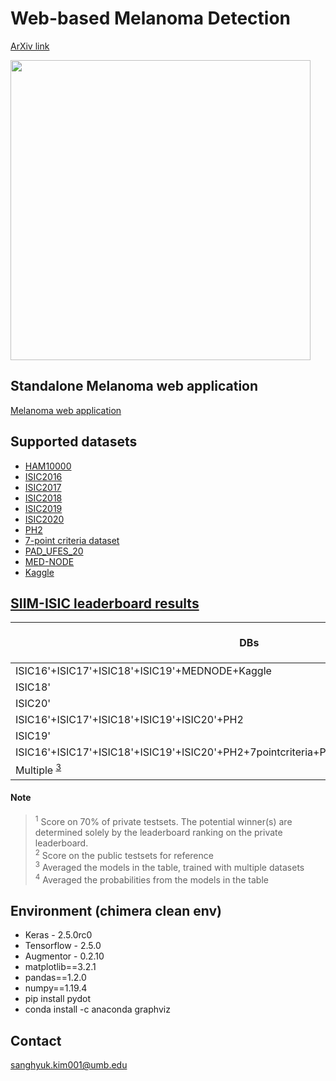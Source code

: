 # Web-based Melanoma Detection
[ArXiv link](https://arxiv.org/abs/2403.14898)
<p></p>
<img src="https://github.com/shkimmie-umb/melanoma_detection/blob/master/Thumbnail.jpeg" width="480">
<!-- ![screenshot](https://github.com/shkimmie-umb/melanoma_detection/blob/master/Thumbnail.jpeg) -->


## Standalone Melanoma web application
[Melanoma web application](https://mpsych.github.io/melanoma/)

## Supported datasets
- [HAM10000](https://dataverse.harvard.edu/dataset.xhtml?persistentId=doi:10.7910/DVN/DBW86T)
- [ISIC2016](https://challenge.isic-archive.com/data/#2016)
- [ISIC2017](https://challenge.isic-archive.com/data/#2017)
- [ISIC2018](https://challenge.isic-archive.com/data/#2018)
- [ISIC2019](https://challenge.isic-archive.com/data/#2019)
- [ISIC2020](https://challenge.isic-archive.com/data/#2020)
- [PH2](https://www.fc.up.pt/addi/ph2%20database.html)
- [7-point criteria dataset](https://derm.cs.sfu.ca/Welcome.html)
- [PAD_UFES_20](https://data.mendeley.com/datasets/zr7vgbcyr2/1)
- [MED-NODE](https://www.cs.rug.nl/~imaging/databases/melanoma_naevi/)
- [Kaggle](https://www.kaggle.com/datasets/fanconic/skin-cancer-malignant-vs-benign)

## [SIIM-ISIC leaderboard results](https://www.kaggle.com/competitions/siim-isic-melanoma-classification/overview)
| DBs | Network | Private Score <sup id="privatescore">[1](#privatescore)</sup> | Public Score <sup id="publicscore">[2](#publicscore)</sup> |
| ------------- | ------------- | ------------- | ------------- |
|  ISIC16'+ISIC17'+ISIC18'+ISIC19'+MEDNODE+Kaggle | DenseNet121  | 0.7211  | 0.7472  |
|  ISIC18' | ResNet50  | 0.5999  | 0.6301  |
|  ISIC20' | ResNet50  | 0.7751  | 0.8126  |
|  ISIC16'+ISIC17'+ISIC18'+ISIC19'+ISIC20'+PH2 | ResNet152  | 0.8064  | 0.8073  |
|  ISIC19' | ResNet152  | 0.6769  | 0.7234  |
|  ISIC16'+ISIC17'+ISIC18'+ISIC19'+ISIC20'+PH2+7pointcriteria+PAD_UFES_20+MEDNODE+Kaggle | ResNet152  | 0.7774  | 0.7894  |
|  Multiple <sup id="a1">[3](#dataset)</sup> | Ensemble <sup id="a2">[4](#network)</sup>  | 0.7618  | 0.7621  |

#### Note
> <sup id="privatescore">1</sup> Score on 70% of private testsets. The potential winner(s) are determined solely by the leaderboard ranking on the private leaderboard. <br>
> <sup id="publicscore">2</sup> Score on the public testsets for reference <br>
> <sup id="dataset">3</sup> Averaged the models in the table, trained with multiple datasets <br>
> <sup id="network">4</sup> Averaged the probabilities from the models in the table<br>

<!-- - ISIC contains the following diseases:
  - Actinic keratosis
  - Basal cell carcinoma
  - Dermatofibroma
  - Melanoma
  - Nevus
  - Pigmented benign keratosis
  - Seborrheic keratosis
  - Squamous cell carcinoma
  - Vascular lesion

- Original Download link: https://challenge.isic-archive.com/data/
- Folder-structured custom db: https://drive.google.com/file/d/1v_Nfg3QD5_TIr3Y-awIBm7lTFmVtIvQj/view?usp=drive_link -->

## Environment (chimera clean env)
- Keras - 2.5.0rc0
- Tensorflow - 2.5.0
- Augmentor - 0.2.10
- matplotlib==3.2.1
- pandas==1.2.0
- numpy==1.19.4
- pip install pydot
- conda install -c anaconda graphviz

## Contact
sanghyuk.kim001@umb.edu
